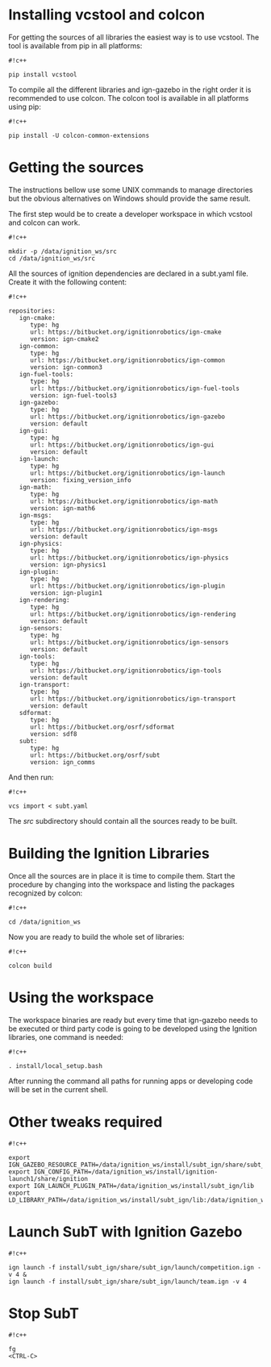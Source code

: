 # Installing vcstool and colcon #

For getting the sources of all libraries the easiest way is to use vcstool. The tool is available from pip in all platforms:


```
#!c++

pip install vcstool
```

To compile all the different libraries and ign-gazebo in the right order it is recommended to use colcon. The colcon tool is available in all platforms using pip:


```
#!c++

pip install -U colcon-common-extensions
```


# Getting the sources #

The instructions bellow use some UNIX commands to manage directories but the obvious alternatives on Windows should provide the same result.

The first step would be to create a developer workspace in which vcstool and colcon can work.


```
#!c++

mkdir -p /data/ignition_ws/src
cd /data/ignition_ws/src
```


All the sources of ignition dependencies are declared in a subt.yaml file. Create it with the following content:


```
#!c++

repositories:
   ign-cmake:
      type: hg
      url: https://bitbucket.org/ignitionrobotics/ign-cmake
      version: ign-cmake2
   ign-common:
      type: hg
      url: https://bitbucket.org/ignitionrobotics/ign-common
      version: ign-common3
   ign-fuel-tools:
      type: hg
      url: https://bitbucket.org/ignitionrobotics/ign-fuel-tools
      version: ign-fuel-tools3
   ign-gazebo:
      type: hg
      url: https://bitbucket.org/ignitionrobotics/ign-gazebo
      version: default
   ign-gui:
      type: hg
      url: https://bitbucket.org/ignitionrobotics/ign-gui
      version: default
   ign-launch:
      type: hg
      url: https://bitbucket.org/ignitionrobotics/ign-launch
      version: fixing_version_info
   ign-math:
      type: hg
      url: https://bitbucket.org/ignitionrobotics/ign-math
      version: ign-math6
   ign-msgs:
      type: hg
      url: https://bitbucket.org/ignitionrobotics/ign-msgs
      version: default
   ign-physics:
      type: hg
      url: https://bitbucket.org/ignitionrobotics/ign-physics
      version: ign-physics1
   ign-plugin:
      type: hg
      url: https://bitbucket.org/ignitionrobotics/ign-plugin
      version: ign-plugin1
   ign-rendering:
      type: hg
      url: https://bitbucket.org/ignitionrobotics/ign-rendering
      version: default
   ign-sensors:
      type: hg
      url: https://bitbucket.org/ignitionrobotics/ign-sensors
      version: default
   ign-tools:
      type: hg
      url: https://bitbucket.org/ignitionrobotics/ign-tools
      version: default
   ign-transport:
      type: hg
      url: https://bitbucket.org/ignitionrobotics/ign-transport
      version: default
   sdformat:
      type: hg
      url: https://bitbucket.org/osrf/sdformat
      version: sdf8
   subt:
      type: hg
      url: https://bitbucket.org/osrf/subt
      version: ign_comms

```

And then run:


```
#!c++

vcs import < subt.yaml
```


The *src* subdirectory should contain all the sources ready to be built.

# Building the Ignition Libraries #

Once all the sources are in place it is time to compile them. Start the procedure by changing into the workspace and listing the packages recognized by colcon:


```
#!c++

cd /data/ignition_ws
```

Now you are ready to build the whole set of libraries:


```
#!c++

colcon build
```

# Using the workspace #

The workspace binaries are ready but every time that ign-gazebo needs to be executed or third party code is going to be developed using the Ignition libraries, one command is needed:


```
#!c++

. install/local_setup.bash
```

After running the command all paths for running apps or developing code will be set in the current shell.

# Other tweaks required #


```
#!c++

export IGN_GAZEBO_RESOURCE_PATH=/data/ignition_ws/install/subt_ign/share/subt_ign/worlds
export IGN_CONFIG_PATH=/data/ignition_ws/install/ignition-launch1/share/ignition
export IGN_LAUNCH_PLUGIN_PATH=/data/ignition_ws/install/subt_ign/lib
export LD_LIBRARY_PATH=/data/ignition_ws/install/subt_ign/lib:/data/ignition_ws/install/subt_communication_broker_ign/lib:$LD_LIBRARY_PATH
```

# Launch SubT with Ignition Gazebo


```
#!c++

ign launch -f install/subt_ign/share/subt_ign/launch/competition.ign -v 4 &
ign launch -f install/subt_ign/share/subt_ign/launch/team.ign -v 4
```


# Stop SubT


```
#!c++

fg
<CTRL-C>
```